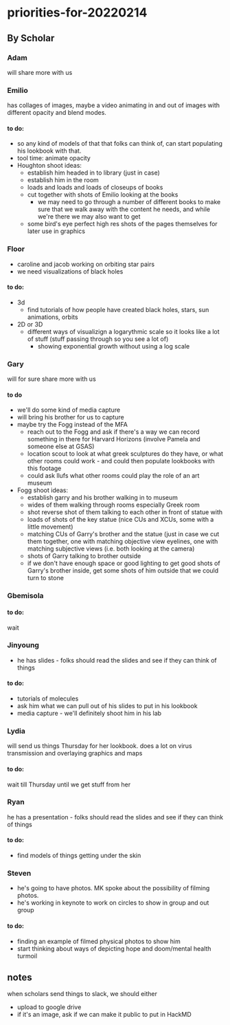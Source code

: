 # priorities-for-20220214

## By Scholar
### Adam
will share more with us

### Emilio
has collages of images, maybe a video animating in and out of images with different opacity and blend modes. 
#### to do:
* so any kind of models of that that folks can think of, can start populating his lookbook with that.
* tool time: animate opacity
* Houghton shoot ideas:
    * establish him headed in to library (just in case)
    * establish him in the room
    * loads and loads and loads of closeups of books
    * cut together with shots of Emilio looking at the books
        * we may need to go through a number of different books to make sure that we walk away with the content he needs, and while we're there we may also want to get
    * some bird's eye perfect high res shots of the pages themselves for later use in graphics

### Floor
* caroline and jacob working on orbiting star pairs
* we need visualizations of black holes
#### to do:
* 3d
    * find tutorials of how people have created black holes, stars, sun animations, orbits
* 2D or 3D
    * different ways of visualizign a logarythmic scale so it looks like a lot of stuff (stuff passing through so you see a lot of)
        * showing exponential growth without using a log scale

### Gary
will for sure share more with us
#### to do
* we'll do some kind of media capture
* will bring his brother for us to capture
* maybe try the Fogg instead of the MFA
    * reach out to the Fogg and ask if there's a way we can record something in there for Harvard Horizons (involve Pamela and someone else at GSAS)
    * location scout to look at what greek sculptures do they have, or what other rooms could work - and could then populate lookbooks with this footage
    * could ask llufs what other rooms could play the role of an art museum
* Fogg shoot ideas:
    * establish garry and his brother walking in to museum
    * wides of them walking through rooms especially Greek room
    * shot reverse shot of them talking to each other in front of statue with
    * loads of shots of the key statue (nice CUs and XCUs, some with a little movement)
    * matching CUs of Garry's brother and the statue (just in case we cut them together, one with matching objective view eyelines, one with matching subjective views (i.e. both looking at the camera)
    * shots of Garry talking to brother outside
    * if we don't have enough space or good lighting to get good shots of Garry's brother inside, get some shots of him outside that we could turn to stone

### Gbemisola
#### to do:
wait

### Jinyoung
* he has slides - folks should read the slides and see if they can think of things
#### to do:
* tutorials of molecules
* ask him what we can pull out of his slides to put in his lookbook
* media capture - we'll definitely shoot him in his lab


### Lydia
will send us things Thursday for her lookbook. does a lot on virus transmission and overlaying graphics and maps
#### to do:
wait till Thursday until we get stuff from her

### Ryan
he has a presentation - folks should read the slides and see if they can think of things
#### to do:
* find models of things getting under the skin

### Steven
* he's going to have photos. MK spoke about the possibility of filming photos. 
* he's working in keynote to work on circles to show in group and out group
#### to do:
* finding an example of filmed physical photos to show him
* start thinking about ways of depicting hope and doom/mental health turmoil 


## notes
when scholars send things to slack, we should either
* upload to google drive
* if it's an image, ask if we can make it public to put in HackMD